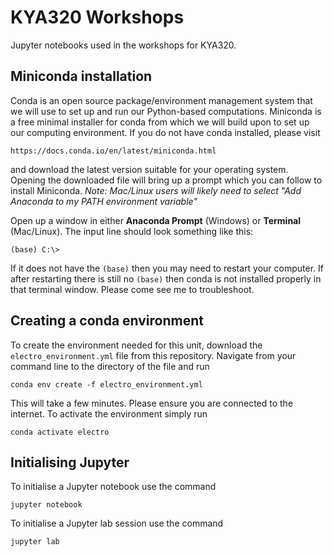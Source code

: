 # KYA320 Workshops
Jupyter notebooks used in the workshops for KYA320.

## Miniconda installation
Conda is an open source package/environment management system that we will use to set up and run our Python-based computations. Miniconda is a free minimal installer for conda from which we will build upon to set up our computing environment. If you do not have conda installed, please visit 

    https://docs.conda.io/en/latest/miniconda.html
  
and download the latest version suitable for your operating system. Opening the downloaded file will bring up a prompt which you can follow to install Miniconda. *Note: Mac/Linux users will likely need to select "Add Anaconda to my PATH environment variable"*

Open up a window in either **Anaconda Prompt** (Windows) or **Terminal** (Mac/Linux).  The input line should look something like this:

    (base) C:\>
    
If it does not have the `(base)` then you may need to restart your computer. If after restarting there is still no `(base)` then conda is not installed properly in that terminal window. Please come see me to troubleshoot. 

## Creating a conda environment
To create the environment needed for this unit, download the `electro_environment.yml` file from this repository. Navigate from your command line to the directory of the file and run

    conda env create -f electro_environment.yml
    
This will take a few minutes.  Please ensure you are connected to the internet. To activate the environment simply run

    conda activate electro
    
## Initialising Jupyter
To initialise a Jupyter notebook use the command

    jupyter notebook
    
To initialise a Jupyter lab session use the command

    jupyter lab
